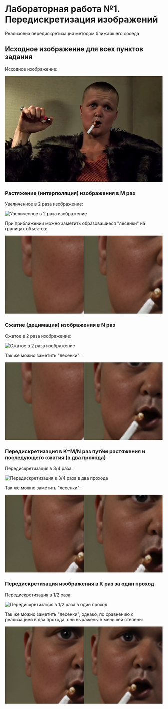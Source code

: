 # Лабораторная работа №1. Передискретизация изображений

Реализовна передискретизация методом ближайшего соседа

## Исходное изображение для всех пунктов задания

Исходное изображение:

![Исходное изображение](input/meme.png)

### Растяжение (интерполяция) изображения в M раз

Увеличенное в 2 раза изображение:

![Увеличенное в 2 раза изображение](output_resized.png)

При приближении можно заметить образовашиеся "лесенки" на границах объектов:

![Сравнение растяжения](разница_увеличения.png)

### Сжатие (децимация) изображения в N раз

Сжатое в 2 раза изображение:

![Сжатое в 2 раза изображение](output_compressed.png)

Так же можно заметить "лесенки":

![Сравнение сжатия](разница_сжатия.png)

### Передискретизация в K=M/N раз путём растяжения и последующего сжатия (в два прохода)

Передискретизация в 3/4 раза:

![Передискретизация в 3/4 раза в два прохода](output_resized_and_compressed.png)

Так же можно заметить "лесенки":

![Сравнение два прохода](разница_2_подхода.png)

### Передискретизация изображения в K раз за один проход

Передискретизация в 1/2 раза:

![Передискретизация в 1/2 раза в один проход](output_resized_and_compressed_one_pass.png)

Так же можно заметить "лесенки", однако, по сравнению с реализацией в два прохода, они выражены в меньшей степени:

![Сравнение один проход](разница_1_подход.png)


